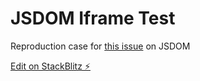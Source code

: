 # JSDOM Iframe Test

Reproduction case for [this issue](https://github.com/jsdom/jsdom/issues/3314) on JSDOM

[Edit on StackBlitz ⚡️](https://stackblitz.com/edit/node-skjtk2)
